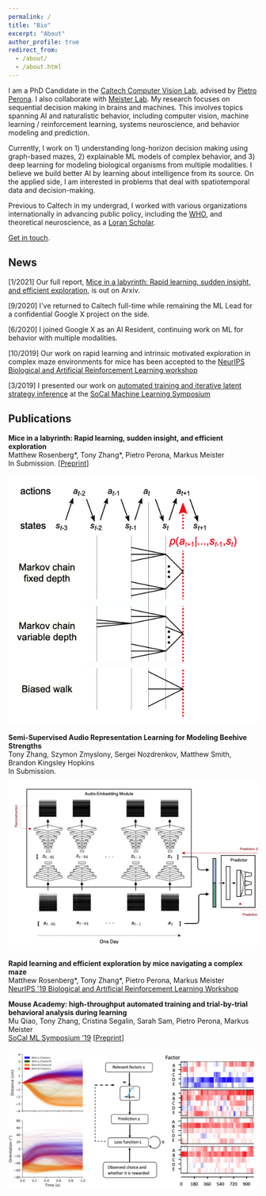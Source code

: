 ```yaml
---
permalink: /
title: "Bio"
excerpt: "About"
author_profile: true
redirect_from: 
  - /about/
  - /about.html
---
```


I am a PhD Candidate in the [Caltech Computer Vision Lab](http://www.vision.caltech.edu), advised by [Pietro Perona](https://en.wikipedia.org/wiki/Pietro_Perona). I also collaborate with [Meister Lab](https://meisterlab.caltech.edu). My research focuses on sequential decision making in brains and machines. This involves topics spanning AI and naturalistic behavior, including computer vision, machine learning / reinforcement learning, systems neuroscience, and behavior modeling and prediction.

Currently, I work on 1) understanding long-horizon decision making using graph-based mazes, 2) explainable ML models of complex behavior, and 3) deep learning for modeling biological organisms from multiple modalities. I believe we build better AI by learning about intelligence from its source. On the applied side, I am interested in problems that deal with spatiotemporal data and decision-making.

Previous to Caltech in my undergrad, I worked with various organizations internationally in advancing public policy, including the [WHO](https://www.who.int), and theoretical neuroscience, as a [Loran Scholar](https://loranscholar.ca).

[Get in touch](mailto:tonyzhang@caltech.edu).



## News

[1/2021] Our full report, [Mice in a labyrinth: Rapid learning, sudden insight, and efficient exploration](https://www.biorxiv.org/content/10.1101/2021.01.14.426746v1), is out on Arxiv.

[9/2020] I've returned to Caltech full-time while remaining the ML Lead for a confidential Google X project on the side.

[6/2020] I joined Google X as an AI Resident, continuing work on ML for behavior with multiple modalities.

[10/2019] Our work on rapid learning and intrinsic motivated exploration in complex maze environments for mice has been accepted to the [NeurIPS Biological and Artificial Reinforcement Learning workshop](https://sites.google.com/view/biologicalandartificialrl)

[3/2019] I presented our work on [automated training and iterative latent strategy inference](https://www.biorxiv.org/content/10.1101/467878v1) at the [SoCal Machine Learning Symposium](https://sites.google.com/view/socalml2019)


## Publications


**Mice in a labyrinth: Rapid learning, sudden insight, and efficient exploration**  
Matthew  Rosenberg\*, Tony Zhang\*, Pietro Perona, Markus Meister  
In Submission. [[Preprint](https://www.biorxiv.org/content/10.1101/2021.01.14.426746v1)]

![](/images/maze_models.png)

**Semi-Supervised Audio Representation Learning for Modeling Beehive Strengths**  
Tony Zhang, Szymon Zmyslony, Sergei Nozdrenkov, Matthew Smith, Brandon Kingsley Hopkins  
In Submission.

![](/images/bee.png)

**Rapid learning and efficient exploration by mice navigating a complex maze**  
Matthew  Rosenberg\*, Tony Zhang\*, Pietro Perona, Markus Meister  
[NeurIPS '19 Biological and Artificial Reinforcement Learning Workshop](https://sites.google.com/view/biologicalandartificialrl/home?authuser=0)

**Mouse Academy: high-throughput automated training and trial-by-trial behavioral analysis during learning**  
Mu Qiao, Tony Zhang, Cristina Segalin, Sarah Sam, Pietro Perona, Markus Meister  
[SoCal ML Symposium '19](https://sites.google.com/view/socalml2019)  [[Preprint](https://www.biorxiv.org/content/10.1101/467878v1)]

![](/images/mouse_academy.png)
